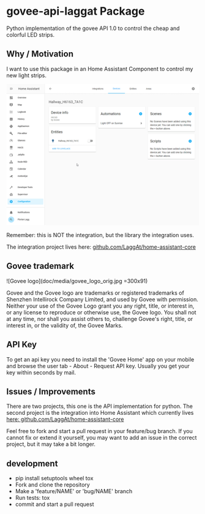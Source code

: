 # govee-api-laggat Package

Python implementation of the govee API 1.0 to control the cheap and colorful LED strips.

## Why / Motivation

I want to use this package in an Home Assistant Component to control my new light strips.

![demo of integration](doc/media/demo_20200920.gif)

Remember: this is NOT the integration, but the library the integration uses.

The integration project lives here: [github.com/LaggAt/home-assistant-core](https://github.com/LaggAt/home-assistant-core)

## Govee trademark

![Govee logo](doc/media/govee_logo_orig.jpg =300x91)

Govee and the Govee logo are trademarks or registered trademarks of Shenzhen Intellirock Company Limited, and used by Govee with permission. Neither your use of the Govee Logo grant you any right, title, or interest in, or any license to reproduce or otherwise use, the Govee logo. You shall not at any time, nor shall you assist others to, challenge Govee's right, title, or interest in, or the validity of, the Govee Marks.

## API Key

To get an api key you need to install the 'Govee Home' app on your mobile and browse the user tab - About - Request API key. Usually you get your key within seconds by mail.

## Issues / Improvements

There are two projects, this one is the API implementation for python. 
The second project is the integration into Home Assistant which currently lives [here: github.com/LaggAt/home-assistant-core](https://github.com/LaggAt/home-assistant-core)

Feel free to fork and start a pull request in your feature/bug branch. 
If you cannot fix or extend it yourself, you may want to add an issue in the correct project, but it may take a bit longer.

## development

* pip install setuptools wheel tox
* Fork and clone the repository
* Make a 'feature/NAME' or 'bug/NAME' branch
* Run tests: tox
* commit and start a pull request
